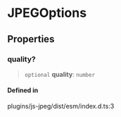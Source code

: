 # JPEGOptions

## Properties

### quality?

> `optional` **quality**: `number`

#### Defined in

plugins/js-jpeg/dist/esm/index.d.ts:3

